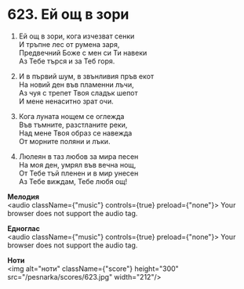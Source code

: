 # 623. Ей ощ в зори

1. Ей ощ в зори, кога изчезват сенки  
И тръпне лес от румена заря,  
Предвечний Боже с мен си Ти навеки  
Аз Тебе търся и за Теб горя.  

2. И в първий шум, в звънливия пръв екот  
На новий ден във пламенни лъчи,  
Аз чуя с трепет Твоя сладък шепот  
И мене ненаситно зрат очи.  

3. Кога луната нощем се оглежда  
Във тъмните, разстланите реки,  
Над мене Твоя образ се навежда  
От морните поляни и лъки.  

4. Люлеян в таз любов за мира песен  
На моя ден, умрял във вечна нощ,  
От Тебе тъй пленен и в мир унесен  
Аз Тебе виждам, Тебе любя ощ!

**Мелодия**  
<audio className={"music"} controls={true} preload={"none"}>
    <source src="/pesnarka/mp3/623.mp3" type="audio/mpeg"/>
    Your browser does not support the audio tag.
</audio>

**Едноглас**  
<audio className={"music"} controls={true} preload={"none"}>
    <source src="/pesnarka/transp/623.mp3" type="audio/mpeg"/>
    Your browser does not support the audio tag.
</audio>

**Ноти**  
<img alt="ноти" className={"score"} height="300" src="/pesnarka/scores/623.jpg" width="212"/>
